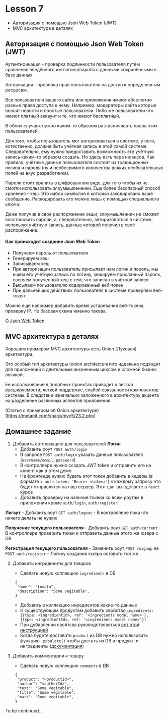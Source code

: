 # Lesson 7

- Авторизация с помощью Json Web Token (JWT)
- MVC архитектура в деталях

## Авторизация с помощью Json Web Token (JWT)

Аутентификация - проверка подлинности пользователя путём сравнения введённого им логина/пароля с данными сохранёнными в базе данных.

Авторизация - проверка прав пользователя на доступ к определенным ресурсам.


Все пользователи вашего сайта или приложения имеют абсолютно разные права доступа к нему. Например: модераторы сайта которые вносят новости и простые пользователи.
Либо же пользователи что имеют платный аккаунт и те, что имеют бесплатный.

В обоих случаях нужно каким-то образом разграничивать права этих пользователей.

Для того, чтобы пользователь мог авторизоваться в системе, у него, естественно, должна быть учётная запись в этой самой системе. Следовательно, ему нужно предоставить возможность эту учётную запись каким-то образом создать. 
Но здесь есть пара нюансов. 
Как правило, учётные данные пользователя состоят из традиционных логина и пароля (ну и необозримого количества всяких необязательных полей на вкус разработчика).

Пароли стоит хранить в шифрованном виде, для того чтобы их не смогли использовать злоумышленники. Еще более безопасный способ хранения - хеш. Это набор символов в который закодировано ваше сообщение. Раскодировать его можно лишь с помощью специального ключа. 

Даже получив в своё распоряжение хеши, злоумышленник не сможет восстановить пароли, а, следовательно, авторизоваться в системе, используя учётную запись, данные которой получил в своё распоряжение.

#### Как происходит создание  Json Web Token

- Получаем пароль от пользователя
- Генерируем хеш
- Записываем хеш
- При авторизации пользователь присылает нам логин и пароль, мы ищем его учётную запись по логину, хешируем присланный пароль, сверяем полученный хеш с тем, что записан в учётной записи
- Высылаем пользователю кодированный веб-токен
- При дальнейших действиях пользователя в системе проверяем веб-токен

Можно еще например добавить время устаревания веб-токена, проверку IP. Но базовая схема именно такова.


[О Json Web Token](http://whiteshieldsoftware.blogspot.com/2016/06/expressjs-user-login-and-registration.html)


## MVC архитектура в деталях

Хорошим примером MVC архитектуры есть Onion (Луковая) архитектура.

Это особый тип архитектуры (onion architecture)что идеально подходит для приложений с длительным жизненным циклом и сложной бизнес логикой.

Ее использование в подобных проектах приводит к легкой расширяемости, легкой поддержке, слабой связанности компонентов системы. В следствии изначально заложенного в архитектуру акцента на разделение различных аспектов приложения. 


(Статья с примером об Onion архитектуре)[https://metanit.com/sharp/mvc5/23.2.php]


## Домашнее задание

1. Добавить авторизацию для пользователей
  **Логин** 
    - Добавить роут `POST auth/login`
    - В запросе `POST auth/login` указать данные пользователя (`username/email`, `password`)
    - В контроллере нужно создать JWT token и отправить его на клиент как в этом демо
    - На фронтенде нужно будеть этот токен добавить в хедеры (в формате `x-auth-token: 'Bearer <token>'`) к каждому запросу что будет отправлятся на наш сервер. Этот шаг вы сделаете в `react` курсе
    - Добавить проверку на наличие токена ко всем роутам в приложении кроме `auth/login`, `auth/register`
    
  **Логаут**
    - Добавить роут `GET auth/logout`
    - В контроллере пока что ничего делать не нужно
    
  **Получение текущего пользователя** 
    - Добавить роут `GET auth/сurrent`
    - В контроллере проверить токен и отправить данные этого же юзера с DB
    
  **Регистрация текущего пользователя** 
    - Заменить роут `POST /signup` на `POST auth/register`
    - Логику создания юзера оставить той же
    
2. Добавить ингридиенты для товаров
    - Сделать новую коллекцию `ingredients` в DB
    ```
     {
      "name": "tomato",
      "description": "Some vegitable", 
     }
    ```
    - Добавить в коллекцию инредиентов какие-то данные
    - К существующим продуктам добавить свойство `ingredients: [{type: <ingredientId>, ref: '<ingredients model name>'}, {type: <ingredientId>, ref: '<ingredients model name>'}]`
    - При добавлении свойтсва руководствоваться [вот этой инструкцией](https://mongoosejs.com/docs/populate.html#saving-refs)
    - Когда будете доставать `product` из DB нужно использовать функцию `.populate()` чтобы достать из DB и продукт, и ингредиенты ([документация](https://mongoosejs.com/docs/populate.html#population))
    
3. Добавить комментарии к товару
    - Сделать новую коллекцию `сomments` в DB
    ```
     {
      "product": "<productId>",
      "author": "<authorId>",
      "text": "Some vegitable", 
      "title": "Some vegitable",
      "mark": "Some vegitable", 
     }
    ```

To be continued...